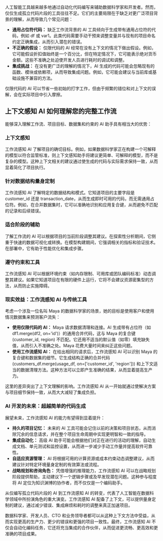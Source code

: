 人工智能工具越来越多地通过自动化代码编写来辅助数据科学家和开发者。然而，仅仅生成孤立代码片段的工具往往不足。它们的主要局限在于缺乏对更广泛项目背景的理解，从而导致几个常见问题：

* **通用占位符代码：** 缺乏工作流背景的 AI 工具倾向于生成带有通用占位符的代码，例如 df 或 var1。此类代码需要手动干预来调整变量并与现有的项目命名约定正确集成，从而引入潜在的错误。
* **不正确的假设：** 仅限代码的 AI 经常在没有上下文的情况下做出假设。例如，它可能假设折扣值始终是一个百分比，但在特定情况下，它可能表示绝对货币金额。这些不准确之处迫使开发人员进行耗时的调试和调整。
* **集成挑战：** 在没有更广泛的理解的情况下，AI 生成的代码可能会忽略现有的函数、模块或依赖项，从而导致集成问题。例如，它可能会建议与当前库或基础设施不兼容的方法。

仅限代码的 AI 可以节省一些初始的打字工作，但由于频繁的错位和对上下文的误解，会在实际项目中引入摩擦。

## 上下文感知 AI 如何理解您的完整工作流

能够深入理解工作流、项目目标、数据集和约束的 AI 助手具有相当大的优势：

### **上下文感知**

工作流感知 AI 了解项目的确切目标。例如，如果数据科学家正在构建一个可解释的模型以符合监管标准，则上下文感知助手将建议更简单、可解释的模型，而不是复杂的模型。这种上下文相关的建议通过使生成的代码与实际需求保持一致，从而显着简化了项目执行。

### **针对数据结构量身定制**

工作流感知 AI 了解特定的数据结构和模式。它知道项目的主要字段是 customer\_id 还是 transaction\_date，从而生成即时可用的代码，而无需通用占位符。例如，在合并数据集时，它可以准确地识别和应用复合键，从而避免不匹配的记录和后续错误。

### **适合阶段的辅助**

了解工作流的 AI 可以根据项目的当前阶段调整其建议。在探索性分析期间，它侧重于快速的数据可视化或转换。在模型构建期间，它强调相关的指标和验证技术。在部署中，它有助于性能优化和集成步骤。

### **遵守约束和工具**

工作流感知 AI 可以根据环境约束（如内存限制、可用库或团队编码标准）动态调整其建议。如果它知道项目在有限的硬件上运行，它将不会建议资源密集型的方法，从而防止实施障碍。

### 现实效益：工作流感知 AI 与传统工具

考虑一个涉及一位名叫 Maya 的数据科学家的场景，她的目标是使用客户和使用情况数据集来预测客户流失：

* **使用仅限代码的 AI：** Maya 请求数据清理和连接。AI 生成带有占位符（如 df1.merge(df2, on='id')）的通用合并代码，这与 Maya 的复合键 (customer\_id, region) 不匹配。它还用不适当的默认值（如零）填充缺失值，从而引入不准确之处。Maya 花费大量时间来纠正这些问题。
* **使用工作流感知 AI：** 在给出相同的请求后，工作流感知 AI 可以识别 Maya 的复合键和数据集的细节。它生成结构正确的合并代码 (customers\_df.merge(usage\_df, on=['customer\_id', 'region'])) 和上下文适当的数据清理方法。这种方法可以立即产生准确的结果，从而显着提高生产力。

这里的差异突出了上下文理解的影响。工作流感知 AI 从一开始就通过使解决方案与项目细节保持一致，从而大大减轻了集成负担。

### AI 开发的未来：超越简单的代码生成

展望未来，工作流感知 AI 的能力有望得到显着提升：

* **持久的项目记忆：** 未来的 AI 工具可能会记住以前的决策和项目状态，从而消除冗余的信息请求，并在整个项目生命周期中实现更明智和一致的指导。
* **集成自动化：** 高级 AI 助手可能会根据他们对正在进行的活动的理解，自动生成文档、单元测试和监控设置，从而进一步减少手动工作量并提高软件可靠性。
* **自适应资源管理：** AI 将根据可用的计算资源或成本约束动态调整建议，从而建议针对特定环境量身定制的有效算法或流程。
* **战略规划和咨询角色：** 凭借增强的推理能力，工作流感知 AI 可以在战略规划阶段提供帮助，主动建议下一个逻辑步骤或及早发现潜在问题。这种参与程度将 AI 定位为知识渊博的协作者，而不仅仅是一个编码助手。

从仅编写孤立代码片段的 AI 到工作流感知 AI 的转变，代表了人工智能在数据科学领域中所扮演角色的重大演变。工作流感知 AI 配备了上下文，可以提供量身定制的建议，通过减少错误、集成麻烦和耗时的调整来真正加速项目。

数据科学家、开发人员、CTO 和业务领导者都可以从这种上下文方法中受益，从而实现更高的生产力、更少的错误和更强的项目一致性。最终，工作流感知 AI 不仅会自动化编码任务，它还将充当集成的合作伙伴，从而促进更流畅、更高效和更准确的项目成果。